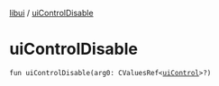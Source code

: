 [libui](README.md) / [uiControlDisable](ui-control-disable.md)

# uiControlDisable

`fun uiControlDisable(arg0: CValuesRef<`[`uiControl`](ui-control/README.md)`>?)`